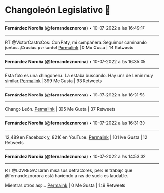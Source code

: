 # Changoleón Legislativo 🙈
*****
**Fernández Noroña** (**@fernandeznorona**) • 10-07-2022 a las 16:49:17
*****
RT @VictorCastroCos: Con Paty, mi compañera. Seguimos caminando juntos. ¡Gracias por tanto!
[Permalink](https://twitter.com/fernandeznorona/status/1546295530875133958) | 0 Me Gusta | 14 Retweets
*****
**Fernández Noroña** (**@fernandeznorona**) • 10-07-2022 a las 16:35:05
*****
Esta foto es una chingonería. La estaba buscando. Hay una de Lenin muy similar.
[Permalink](https://twitter.com/fernandeznorona/status/1546291953226113024) | 399 Me Gusta | 93 Retweets
*****
**Fernández Noroña** (**@fernandeznorona**) • 10-07-2022 a las 16:31:56
*****
Chango León.
[Permalink](https://twitter.com/fernandeznorona/status/1546291163774291976) | 305 Me Gusta | 37 Retweets
*****
**Fernández Noroña** (**@fernandeznorona**) • 10-07-2022 a las 16:31:30
*****
12,489 en Facebook y, 8216 en YouTube.
[Permalink](https://twitter.com/fernandeznorona/status/1546291052314853376) | 101 Me Gusta | 12 Retweets
*****
**Fernández Noroña** (**@fernandeznorona**) • 10-07-2022 a las 14:53:32
*****
RT @LOVREGA: Dirán misa sus detractores, pero el trabajo que @fernandeznorona está haciendo a ras de suelo es laudable.


Mientras otros asp…
[Permalink](https://twitter.com/fernandeznorona/status/1546266398598504449) | 0 Me Gusta | 149 Retweets